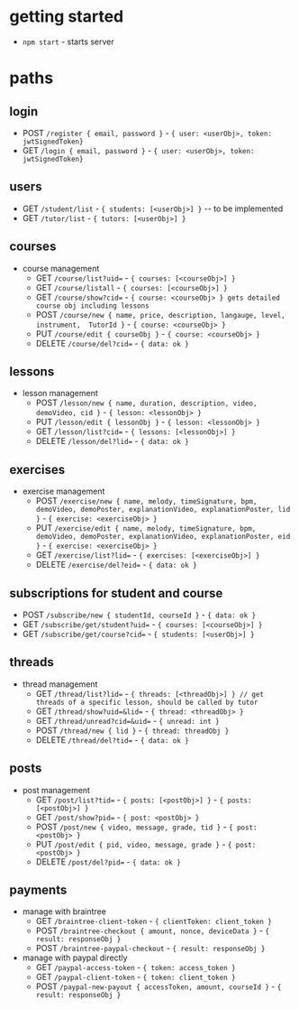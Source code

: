 # getting started
- `npm start` - starts server

# paths
## login
- POST `/register { email, password }` - `{ user: <userObj>, token: jwtSignedToken}`
- GET `/login { email, password }` - `{ user: <userObj>, token: jwtSignedToken}`

## users
- GET `/student/list` - `{ students: [<userObj>] }` -- to be implemented
- GET `/tutor/list` - `{ tutors: [<userObj>] }`

## courses
- course management
  - GET `/course/list?uid=` - `{ courses: [<courseObj>] }`
  - GET `/course/listall` - `{ courses: [<courseObj>] }`
  - GET `/course/show?cid=` - `{ course: <courseObj> } gets detailed course obj including lessons`
  - POST `/course/new { name, price, description, langauge, level, instrument,  TutorId }` - `{ course: <courseObj> }`
  - PUT `/course/edit { courseObj }` - `{ course: <courseObj> }`
  - DELETE `/course/del?cid=` - `{ data: ok }`

## lessons
- lesson management
  - POST `/lesson/new { name, duration, description, video, demoVideo, cid }` - `{ lesson: <lessonObj> }`
  - PUT `/lesson/edit { lessonObj }` - `{ lesson: <lessonObj> }`
  - GET `/lesson/list?cid=` - `{ lessons: [<lessonObj>] }`
  - DELETE `/lesson/del?lid=` - `{ data: ok }`

## exercises
- exercise management
  - POST `/exercise/new { name, melody, timeSignature, bpm, demoVideo, demoPoster, explanationVideo, explanationPoster, lid }` - `{ exercise: <exerciseObj> }`
  - PUT `/exercise/edit { name, melody, timeSignature, bpm, demoVideo, demoPoster, explanationVideo, explanationPoster, eid }` - `{ exercise: <exerciseObj> }`
  - GET `/exercise/list?lid=` - `{ exercises: [<exerciseObj>] }`
  - DELETE `/exercise/del?eid=` - `{ data: ok }`

## subscriptions for student and course
- POST `/subscribe/new { studentId, courseId }` - `{ data: ok }`
- GET `/subscribe/get/student?uid=` - `{ courses: [<courseObj>] }`
- GET `/subscribe/get/course?cid=` - `{ students: [<userObj>] }`

## threads
- thread management
  - GET `/thread/list?lid=` - `{ threads: [<threadObj>] } // get threads of a specific lesson, should be called by tutor`
  - GET `/thread/show?uid=&lid=` - `{ thread: <threadObj> }`
  - GET `/thread/unread?cid=&uid=` - `{ unread: int }`
  - POST `/thread/new { lid }` - `{ thread: threadObj }`
  - DELETE `/thread/del?tid=` - `{ data: ok }`

## posts
- post management
  - GET `/post/list?tid=` - `{ posts: [<postObj>] }` - `{ posts: [<postObj>] }`
  - GET `/post/show?pid=` - `{ post: <postObj> }`
  - POST `/post/new { video, message, grade, tid }` - `{ post: <postObj> }`
  - PUT `/post/edit { pid, video, message, grade }` - `{ post: <postObj> }`
  - DELETE `/post/del?pid=` - `{ data: ok }`

## payments
- manage with braintree
  - GET `/braintree-client-token` - `{ clientToken: client_token }`
  - POST `/braintree-checkout { amount, nonce, deviceData }` - `{ result: responseObj }`
  - POST `/braintree-paypal-checkout` - `{ result: responseObj }`
- manage with paypal directly
  - GET `/paypal-access-token` - `{ token: access_token }`
  - GET `/paypal-client-token` - `{ token: client_token }`
  - POST `/paypal-new-payout { accessToken, amount, courseId }` - `{ result: responseObj }`
